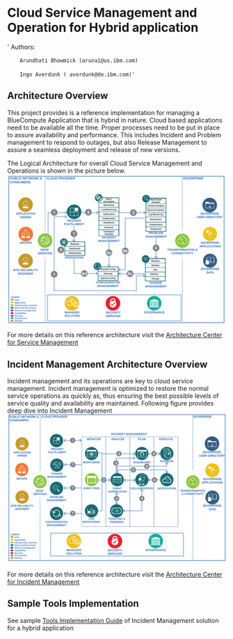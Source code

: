 # Cloud Service Management and Operation for Hybrid application


 ' Authors: 	

		Arundhati Bhowmick (aruna1@us.ibm.com)

		Ingo Averdunk ( averdunk@de.ibm.com)'
		

## Architecture Overview
This project provides is a reference implementation for managing a BlueCompute Application that is hybrid in nature.
Cloud based applications need to be available all the time. Proper processes need to be put in place to assure availability and performance. This includes Incident and Problem management to respond to outages, but also Release Management to assure a seamless deployment and release of new versions.

  The Logical Architecture for overall Cloud Service Management and Operations is shown in the picture below.
   ![CSMO Architecture](static/imgs/Cloud_Service_Management_Overview.png?raw=true)  

For more details on this reference architecture visit the [Architecture Center for Service Management](https://developer.ibm.com/architecture/serviceManagement)

## Incident Management Architecture Overview

Incident management and its operations are key to cloud service management. Incident management is optimized to restore the normal service operations as quickly as, thus ensuring the best possible levels of service quality and availability are maintained. Following figure provides deep dive into Incident Management 
![CSMO Incident Management Architecture](static/imgs/Cloud_Service_Management-Incident_Management.png?raw=true)  

For more details on this reference architecture visit the [Architecture Center for Incident Management](https://developer.ibm.com/architecture/gallery/incidentManagement)


## Sample Tools Implementation

See sample [Tools Implementation Guide](doc/Incident_Management_Implementation.md) of Incident Management solution for a hybrid application


 


